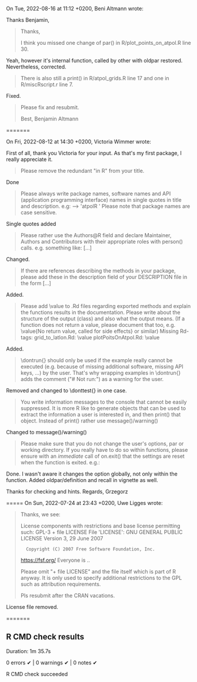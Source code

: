 On Tue, 2022-08-16 at 11:12 +0200, Beni Altmann wrote:

Thanks Benjamin,

> Thanks,
> 
> I think you missed one change of par() in R/plot_points_on_atpol.R
> line 30.

Yeah, however it's internal function, called by other with oldpar restored. Nevertheless, corrected.

> There is also still a print() in R/atpol_grids.R line 17 and one in 
> R/miscRscript.r line 7.

Fixed.

> Please fix and resubmit.
> 
> Best,
> Benjamin Altmann

=======

On Fri, 2022-08-12 at 14:30 +0200, Victoria Wimmer wrote:

First of all, thank you Victoria for your input. As that's my first package, I really appreciate it.

> Please remove the redundant "in R" from your title.

Done

> Please always write package names, software names and API
> (application programming interface) names in single quotes in title and
> description. e.g: --> 'atpolR '
> Please note that package names are case sensitive.

Single quotes added

> Please rather use the Authors@R field and declare Maintainer, Authors
> and Contributors with their appropriate roles with person() calls.
> e.g. something like: [...]

Changed.

> If there are references describing the methods in your package,
> please add these in the description field of your DESCRIPTION 
> file in the form [...]

Added.

> Please add \value to .Rd files regarding exported methods and explain
> the functions results in the documentation. Please write about the 
> structure of the output (class) and also what the output means. (If a
> function does not return a value, please document that too, e.g. 
> \value{No return value, called for side effects} or similar)
> Missing Rd-tags:
>       grid_to_latlon.Rd: \value
>       plotPoitsOnAtpol.Rd: \value

Added.

> \dontrun{} should only be used if the example really cannot be
> executed  (e.g. because of missing additional software, missing 
> API keys, ...) by the user. That's why wrapping examples in 
> \dontrun{} adds the comment ("# Not run:") as a warning for the user.

Removed and changed to \donttest{} in one case.

> You write information messages to the console that cannot be easily 
> suppressed. It is more R like to generate objects that can be used to
> extract the information a user is interested in, and then print()
> that 
> object.
> Instead of print() rather use message()/warning()

Changed to message()/warning()

> Please make sure that you do not change the user's options, par or 
> working directory. If you really have to do so within functions,
> please ensure with an *immediate* call of on.exit() that the settings are
> reset when the function is exited. e.g.:

Done. I wasn't aware it changes the option globally, not only within the function. 
Added oldpar/definition and recall in vignette as well.

Thanks for checking and hints.
Regards,
Grzegorz

=====
On Sun, 2022-07-24 at 23:43 +0200, Uwe Ligges wrote:
> Thanks, we see:
> 
>    License components with restrictions and base license permitting
> such:
>      GPL-3 + file LICENSE
>    File 'LICENSE':
>                          GNU GENERAL PUBLIC LICENSE
>                             Version 3, 29 June 2007
> 
>       Copyright (C) 2007 Free Software Foundation, Inc.
> <https://fsf.org/>
>       Everyone is  ..
> 
> Please omit "+ file LICENSE" and the file itself which is part of R 
> anyway. It is only used to specify additional restrictions to the GPL
> such as attribution requirements.
> 
> 
> Pls resubmit after the CRAN vacations.

License file removed.

=======
## R CMD check results

Duration: 1m 35.7s

0 errors ✔ | 0 warnings ✔ | 0 notes ✔

R CMD check succeeded

